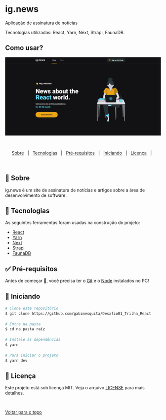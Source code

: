 # ig.news

<p>Aplicação de assinatura de notícias</p>

<p>Tecnologias utilizadas: React, Yarn, Next, Strapi, FaunaDB. </p>
 
## Como usar? ##
 
 <div align="center">
  <img src="ignews.png" alt="ig.news"/> 
 </div>

  &#xa0;


</div>

<p align="center">
  <a href="#dart-sobre">Sobre</a> &#xa0; | &#xa0;   
  <a href="#rocket-tecnologias">Tecnologias</a> &#xa0; | &#xa0;
  <a href="#white_check_mark-pré-requesitos">Pré-requisitos</a> &#xa0; | &#xa0;
  <a href="#checkered_flag-começando">Iniciando</a> &#xa0; | &#xa0;
  <a href="#memo-licença">Licença</a> &#xa0; | &#xa0;
</p>

<br>

## :dart: Sobre ##

ig.news é um site de assinatura de notícias e artigos sobre a área de desenvolvimento de software.

## :rocket: Tecnologias ##

As seguintes ferramentas foram usadas na construção do projeto:

- [React](https://pt-br.reactjs.org/)
- [Yarn](https://yarnpkg.com/)
- [Next](https://nextjs.org/)
- [Strapi](https://strapi.io/)
- [FaunaDB](https://fauna.com/)

## :white_check_mark: Pré-requisitos ##

Antes de começar :checkered_flag:, você precisa ter o [Git](https://git-scm.com) e o [Node](https://nodejs.org/en/) instalados no PC!

## :checkered_flag: Iniciando ##

```bash
# Clone este repositório
$ git clone https://github.com/gabimesquita/Desafio01_Trilha_React

# Entre na pasta
$ cd na pasta raíz

# Instale as dependências
$ yarn

# Para iniciar o projeto
$ yarn dev
```

## :memo: Licença ##

Este projeto está sob licença MIT. Veja o arquivo [LICENSE](license.md) para mais detalhes.



&#xa0;

<a href="#top">Voltar para o topo</a>


